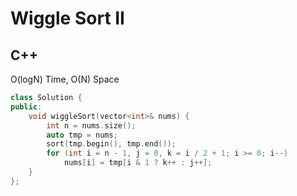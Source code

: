 Wiggle Sort II
==========

## C++

O(logN) Time, O(N) Space
```cpp
class Solution {
public:
    void wiggleSort(vector<int>& nums) {
        int n = nums.size();
        auto tmp = nums;
        sort(tmp.begin(), tmp.end());
        for (int i = n - 1, j = 0, k = i / 2 + 1; i >= 0; i--)
            nums[i] = tmp[i & 1 ? k++ : j++];
    }
};
```
